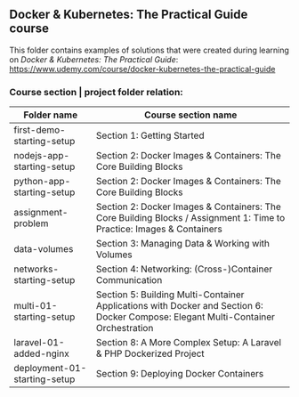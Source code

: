 ## Docker & Kubernetes: The Practical Guide course

This folder contains examples of solutions that were created during learning on _Docker & Kubernetes: The Practical Guide_: https://www.udemy.com/course/docker-kubernetes-the-practical-guide

### Course section | project folder relation:

| Folder name                  | Course section name                                                                                                               |
| ---------------------------- | --------------------------------------------------------------------------------------------------------------------------------- |
| first-demo-starting-setup    | Section 1: Getting Started                                                                                                        |
| nodejs-app-starting-setup    | Section 2: Docker Images & Containers: The Core Building Blocks                                                                   |
| python-app-starting-setup    | Section 2: Docker Images & Containers: The Core Building Blocks                                                                   |
| assignment-problem           | Section 2: Docker Images & Containers: The Core Building Blocks / Assignment 1: Time to Practice: Images & Containers             |
| data-volumes                 | Section 3: Managing Data & Working with Volumes                                                                                   |
| networks-starting-setup      | Section 4: Networking: (Cross-)Container Communication                                                                            |
| multi-01-starting-setup      | Section 5: Building Multi-Container Applications with Docker and Section 6: Docker Compose: Elegant Multi-Container Orchestration |
| laravel-01-added-nginx       | Section 8: A More Complex Setup: A Laravel & PHP Dockerized Project                                                               |
| deployment-01-starting-setup | Section 9: Deploying Docker Containers                                                                                            |
